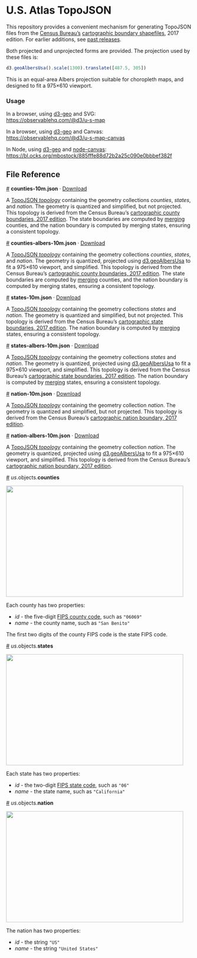 # U.S. Atlas TopoJSON

This repository provides a convenient mechanism for generating TopoJSON files from the [Census Bureau’s](http://www.census.gov/) [cartographic boundary shapefiles](https://www.census.gov/geo/maps-data/data/tiger-cart-boundary.html), 2017 edition. For earlier additions, see [past releases](https://github.com/topojson/us-atlas/releases).

Both projected and unprojected forms are provided. The projection used by these files is:

```js
d3.geoAlbersUsa().scale(1300).translate([487.5, 305])
````

This is an equal-area Albers projection suitable for choropleth maps, and designed to fit a 975×610 viewport.

### Usage

In a browser, using [d3-geo](https://github.com/d3/d3-geo) and SVG:<br>
https://observablehq.com/@d3/u-s-map

In a browser, using [d3-geo](https://github.com/d3/d3-geo) and Canvas:<br>
https://observablehq.com/@d3/u-s-map-canvas

In Node, using [d3-geo](https://github.com/d3/d3-geo) and [node-canvas](https://github.com/Automattic/node-canvas):<br>
https://bl.ocks.org/mbostock/885fffe88d72b2a25c090e0bbbef382f

## File Reference

<a href="#counties-10m.json" name="counties-10m.json">#</a> <b>counties-10m.json</b> · [Download](https://cdn.jsdelivr.net/npm/us-atlas@3/counties-10m.json "Source")

A [TopoJSON *topology*](https://github.com/topojson/topojson-specification/blob/master/README.md#21-topology-objects) containing the geometry collections <i>counties</i>, <i>states</i>, and <i>nation</i>. The geometry is quantized and simplified, but not projected. This topology is derived from the Census Bureau’s [cartographic county boundaries, 2017 edition](https://www2.census.gov/geo/tiger/GENZ2017/shp/). The state boundaries are computed by [merging](https://github.com/topojson/topojson-client/blob/master/README.md#merge) counties, and the nation boundary is computed by merging states, ensuring a consistent topology.

<a href="#counties-albers-10m.json" name="counties-albers-10m.json">#</a> <b>counties-albers-10m.json</b> · [Download](https://cdn.jsdelivr.net/npm/us-atlas@3/counties-albers-10m.json "Source")

A [TopoJSON *topology*](https://github.com/topojson/topojson-specification/blob/master/README.md#21-topology-objects) containing the geometry collections <i>counties</i>, <i>states</i>, and <i>nation</i>. The geometry is quantized, projected using [d3.geoAlbersUsa](https://github.com/d3/d3-geo/blob/master/README.md#geoAlbersUsa) to fit a 975×610 viewport, and simplified. This topology is derived from the Census Bureau’s [cartographic county boundaries, 2017 edition](https://www2.census.gov/geo/tiger/GENZ2017/shp/). The state boundaries are computed by [merging](https://github.com/topojson/topojson-client/blob/master/README.md#merge) counties, and the nation boundary is computed by merging states, ensuring a consistent topology.

<a href="#states-10m.json" name="states-10m.json">#</a> <b>states-10m.json</b> · [Download](https://cdn.jsdelivr.net/npm/us-atlas@3/states-10m.json "Source")

A [TopoJSON *topology*](https://github.com/topojson/topojson-specification/blob/master/README.md#21-topology-objects) containing the geometry collections <i>states</i> and <i>nation</i>. The geometry is quantized and simplified, but not projected. This topology is derived from the Census Bureau’s [cartographic state boundaries, 2017 edition](https://www2.census.gov/geo/tiger/GENZ2017/shp/). The nation boundary is computed by [merging](https://github.com/topojson/topojson-client/blob/master/README.md#merge) states, ensuring a consistent topology.

<a href="#states-albers-10m.json" name="states-albers-10m.json">#</a> <b>states-albers-10m.json</b> · [Download](https://cdn.jsdelivr.net/npm/us-atlas@3/states-albers-10m.json "Source")

A [TopoJSON *topology*](https://github.com/topojson/topojson-specification/blob/master/README.md#21-topology-objects) containing the geometry collections <i>states</i> and <i>nation</i>. The geometry is quantized, projected using [d3.geoAlbersUsa](https://github.com/d3/d3-geo/blob/master/README.md#geoAlbersUsa) to fit a 975×610 viewport, and simplified. This topology is derived from the Census Bureau’s [cartographic state boundaries, 2017 edition](https://www2.census.gov/geo/tiger/GENZ2017/shp/). The nation boundary is computed by [merging](https://github.com/topojson/topojson-client/blob/master/README.md#merge) states, ensuring a consistent topology.

<a href="#nation-10m.json" name="nation-10m.json">#</a> <b>nation-10m.json</b> · [Download](https://cdn.jsdelivr.net/npm/us-atlas@3/nation-10m.json "Source")

A [TopoJSON *topology*](https://github.com/topojson/topojson-specification/blob/master/README.md#21-topology-objects) containing the geometry collection <i>nation</i>. The geometry is quantized and simplified, but not projected. This topology is derived from the Census Bureau’s [cartographic nation boundary, 2017 edition](https://www2.census.gov/geo/tiger/GENZ2017/shp/).

<a href="#nation-albers-10m.json" name="nation-albers-10m.json">#</a> <b>nation-albers-10m.json</b> · [Download](https://cdn.jsdelivr.net/npm/us-atlas@3/nation-albers-10m.json "Source")

A [TopoJSON *topology*](https://github.com/topojson/topojson-specification/blob/master/README.md#21-topology-objects) containing the geometry collection <i>nation</i>. The geometry is quantized, projected using [d3.geoAlbersUsa](https://github.com/d3/d3-geo/blob/master/README.md#geoAlbersUsa) to fit a 975×610 viewport, and simplified. This topology is derived from the Census Bureau’s [cartographic nation boundary, 2017 edition](https://www2.census.gov/geo/tiger/GENZ2017/shp/).

<a href="#counties" name="counties">#</a> *us*.objects.<b>counties</b>

<img src="https://raw.githubusercontent.com/topojson/us-atlas/master/img/counties.png" width="480" height="300">

Each county has two properties:

* *id* - the five-digit [FIPS county code](https://en.wikipedia.org/wiki/FIPS_county_code), such as `"06069"`
* *name* - the county name, such as `"San Benito"`

The first two digits of the county FIPS code is the state FIPS code.

<a href="#states" name="states">#</a> *us*.objects.<b>states</b>

<img src="https://raw.githubusercontent.com/topojson/us-atlas/master/img/states.png" width="480" height="300">

Each state has two properties:

* *id* - the two-digit [FIPS state code](https://en.wikipedia.org/wiki/Federal_Information_Processing_Standard_state_code), such as `"06"`
* *name* - the state name, such as `"California"`

<a href="#nation" name="nation">#</a> *us*.objects.<b>nation</b>

<img src="https://raw.githubusercontent.com/topojson/us-atlas/master/img/nation.png" width="480" height="300">

The nation has two properties:

* *id* - the string `"US"`
* *name* - the string `"United States"`
